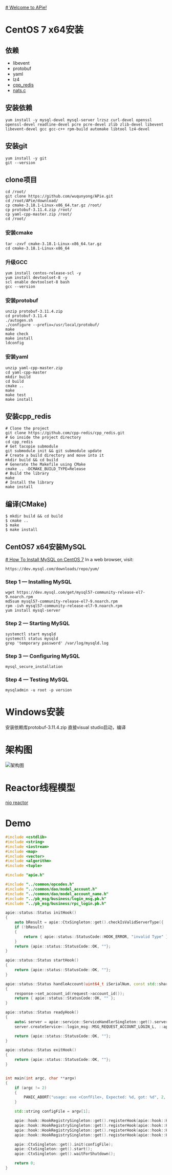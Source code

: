 [# Welcome to APie!](https://github.com/wuqunyong/APie)

# CentOS 7 x64安装
## 依赖

 - libevent
 - protobuf
 - yaml
 - lz4
 - [cpp_redis](https://github.com/cpp-redis/cpp_redis)
 - [nats.c](https://github.com/nats-io/nats.c)

## 安装依赖
```shell
yum install -y mysql-devel mysql-server lrzsz curl-devel openssl openssl-devel readline-devel pcre pcre-devel zlib zlib-devel libevent libevent-devel gcc gcc-c++ rpm-build automake libtool lz4-devel
```
## 安装git
```
yum install -y git
git --version
```
## clone项目
```
cd /root/
git clone https://github.com/wuqunyong/APie.git
cd /root/APie/download/
cp cmake-3.18.1-Linux-x86_64.tar.gz /root/
cp protobuf-3.11.4.zip /root/
cp yaml-cpp-master.zip /root/
cd /root/
```
### 安装cmake
```shell
tar -zxvf cmake-3.18.1-Linux-x86_64.tar.gz
cd cmake-3.18.1-Linux-x86_64
```
### 升级GCC
```shell
yum install centos-release-scl -y
yum install devtoolset-8 -y
scl enable devtoolset-8 bash
gcc --version
```
### 安装protobuf
```shell
unzip protobuf-3.11.4.zip
cd protobuf-3.11.4
./autogen.sh
./configure --prefix=/usr/local/protobuf/
make
make check
make install
ldconfig
```
### 安装yaml
```shell
unzip yaml-cpp-master.zip
cd yaml-cpp-master
mkdir build
cd build
cmake ..
make
make test
make install
```

## 安装cpp_redis
```
# Clone the project
git clone https://github.com/cpp-redis/cpp_redis.git
# Go inside the project directory
cd cpp_redis
# Get tacopie submodule
git submodule init && git submodule update
# Create a build directory and move into it
mkdir build && cd build
# Generate the Makefile using CMake
cmake .. -DCMAKE_BUILD_TYPE=Release
# Build the library
make
# Install the library
make install
```
## 编译(CMake)
```shell
$ mkdir build && cd build
$ cmake ..    
$ make
$ make install
```


## CentOS7 x64安装MySQL
[# How To Install MySQL on CentOS 7](https://www.digitalocean.com/community/tutorials/how-to-install-mysql-on-centos-7)
In a web browser, visit:
```
https://dev.mysql.com/downloads/repo/yum/
```
###  Step 1 — Installing MySQL
```
wget https://dev.mysql.com/get/mysql57-community-release-el7-9.noarch.rpm
md5sum mysql57-community-release-el7-9.noarch.rpm
rpm -ivh mysql57-community-release-el7-9.noarch.rpm
yum install mysql-server
```

### Step 2 — Starting MySQL
```
systemctl start mysqld
systemctl status mysqld
grep 'temporary password' /var/log/mysqld.log
```

### Step 3 — Configuring MySQL
```
mysql_secure_installation
```
### Step 4 — Testing MySQL
```
mysqladmin -u root -p version
```

# Windows安装
安装依赖库protobuf-3.11.4.zip
直接visual studio启动，编译

# 架构图
![架构图](https://github.com/wuqunyong/APie/blob/master/docs/topology.png)

# Reactor线程模型
 [nio reactor](http://gee.cs.oswego.edu/dl/cpjslides/nio.pdf)

# Demo
```cpp
#include <cstdlib>
#include <string>
#include <iostream>
#include <map>
#include <vector>
#include <algorithm>
#include <tuple>

#include "apie.h"

#include "../common/opcodes.h"
#include "../common/dao/model_account.h"
#include "../common/dao/model_account_name.h"
#include "../pb_msg/business/login_msg.pb.h"
#include "../pb_msg/business/rpc_login.pb.h"

apie::status::Status initHook()
{
	auto bResult = apie::CtxSingleton::get().checkIsValidServerType({ ::common::EPT_Login_Server });
	if (!bResult)
	{
		return { apie::status::StatusCode::HOOK_ERROR, "invalid Type" };
	}
	return {apie::status::StatusCode::OK, ""};
}

apie::status::Status startHook()
{
	return {apie::status::StatusCode::OK, ""};
}

apie::status::Status handleAccount(uint64_t iSerialNum, const std::shared_ptr<::login_msg::MSG_REQUEST_ACCOUNT_LOGIN_L>& request, std::shared_ptr<::login_msg::MSG_RESPONSE_ACCOUNT_LOGIN_L>& response)
{
	response->set_account_id(request->account_id());
	return { apie::status::StatusCode::OK, "" };
}

apie::status::Status readyHook()
{
	auto& server = apie::service::ServiceHandlerSingleton::get().server;
	server.createService<::login_msg::MSG_REQUEST_ACCOUNT_LOGIN_L, ::apie::OP_MSG_RESPONSE_ACCOUNT_LOGIN_L, ::login_msg::MSG_RESPONSE_ACCOUNT_LOGIN_L>(::apie::OP_MSG_REQUEST_ACCOUNT_LOGIN_L, handleAccount);

	return {apie::status::StatusCode::OK, ""};
}

apie::status::Status exitHook()
{
	return {apie::status::StatusCode::OK, ""};
}


int main(int argc, char **argv)
{
	if (argc != 2)
	{
		PANIC_ABORT("usage: exe <ConfFile>, Expected: %d, got: %d", 2, argc);
	}

	std::string configFile = argv[1];

	apie::hook::HookRegistrySingleton::get().registerHook(apie::hook::HookPoint::HP_Init, initHook);
	apie::hook::HookRegistrySingleton::get().registerHook(apie::hook::HookPoint::HP_Start, startHook);
	apie::hook::HookRegistrySingleton::get().registerHook(apie::hook::HookPoint::HP_Ready, readyHook);
	apie::hook::HookRegistrySingleton::get().registerHook(apie::hook::HookPoint::HP_Exit, exitHook);

	apie::CtxSingleton::get().init(configFile);
	apie::CtxSingleton::get().start();
	apie::CtxSingleton::get().waitForShutdown();

    return 0;
}

```

